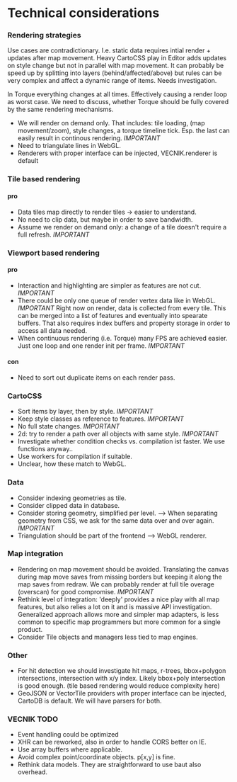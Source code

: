 
Technical considerations
========================


### Rendering strategies

Use cases are contradictionary. I.e. static data requires intial render + updates after map movement.
Heavy CartoCSS play in Editor adds updates on style change but not in parallel with map movement.
It can probably be speed up by splitting into layers (behind/affected/above) but rules can be very complex and affect a dynamic range of items. Needs investigation.

In Torque everything changes at all times. Effectively causing a render loop as worst case.
We need to discuss, whether Torque should be fully covered by the same rendering mechanisms.



- We will render on demand only. That includes: tile loading, (map movement/zoom), style changes, a torque timeline tick. Esp. the last can easily result in continous rendering. *IMPORTANT*
- Need to triangulate lines in WebGL.
- Renderers with proper interface can be injected, VECNIK.renderer is default


### Tile based rendering

#### pro
- Data tiles map directly to render tiles -> easier to understand.
- No need to clip data, but maybe in order to save bandwidth.
- Assume we render on demand only: a change of a tile doesn't require a full refresh. *IMPORTANT*


### Viewport based rendering

#### pro
- Interaction and highlighting are simpler as features are not cut. *IMPORTANT*
- There could be only one queue of render vertex data like in WebGL. *IMPORTANT* Right now on render, data is collected from every tile. This can be merged into a list of features and eventually into spearate buffers. That also requires index buffers and property storage in order to access all data needed.
- When continuous rendering (i.e. Torque) many FPS are achieved easier. Just one loop and one render init per frame. *IMPORTANT*

#### con
- Need to sort out duplicate items on each render pass.


### CartoCSS
- Sort items by layer, then by style. *IMPORTANT*
- Keep style classes as reference to features. *IMPORTANT*
- No full state changes. *IMPORTANT*
- 2d: try to render a path over all objects with same style. *IMPORTANT*
- Investigate whether condition checks vs. compilation ist faster. We use functions anyway..
- Use workers for compilation if suitable.
- Unclear, how these match to WebGL.

### Data
- Consider indexing geometries as tile.
- Consider clipped data in database.
- Consider storing geometry, simplified per level.
--> When separating geometry from CSS, we ask for the same data over and over again. *IMPORTANT*
- Triangulation should be part of the frontend --> WebGL renderer.

### Map integration
- Rendering on map movement should be avoided. Translating the canvas during map move saves from missing borders but keeping it along the map saves from redraw. We can probably render at full tile overage (overscan) for good compromise. *IMPORTANT*
- Rethink level of integration: 'deeply' provides a nice play with all map features, but also relies a lot on it and is massive API investigation.
  Generalized approach allows more and simpler map adapters, is less common to specific map programmers but more common for a single product.
- Consider Tile objects and managers less tied to map engines.


### Other
- For hit detection we should investigate hit maps, r-trees, bbox+polygon intersections, intersection with x/y index. Likely bbox+poly intersection is good enough. (tile based rendering would reduce complexity here)
- GeoJSON or VectorTile providers with proper interface can be injected, CartoDB is default. We will have parsers for both.


### VECNIK TODO
- Event handling could be optimized
- XHR can be reworked, also in order to handle CORS better on IE.
- Use array buffers where applicable.
- Avoid complex point/coordinate objects. p[x,y] is fine.
- Rethink data models. They are straightforward to use baut also overhead.
